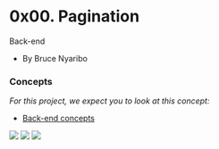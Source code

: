 0x00. Pagination
================

Back-end

- By Bruce Nyaribo

### Concepts

*For this project, we expect you to look at this concept:*

- [Back-end concepts](https://alx-intranet.hbtn.io/concepts/557)

![](https://s3.amazonaws.com/alx-intranet.hbtn.io/uploads/medias/2019/12/3646eb02de6527ca5d83.png?X-Amz-Algorithm=AWS4-HMAC-SHA256&X-Amz-Credential=AKIARDDGGGOUSBVO6H7D%2F20220709%2Fus-east-1%2Fs3%2Faws4_request&X-Amz-Date=20220709T120201Z&X-Amz-Expires=86400&X-Amz-SignedHeaders=host&X-Amz-Signature=f7de581aeb1eab7f2158274123c0315890bfc0f06e394514436e8d908bf403ff) ![](https://s3.amazonaws.com/alx-intranet.hbtn.io/uploads/medias/2019/12/746187b76bea1f46030e.png?X-Amz-Algorithm=AWS4-HMAC-SHA256&X-Amz-Credential=AKIARDDGGGOUSBVO6H7D%2F20220709%2Fus-east-1%2Fs3%2Faws4_request&X-Amz-Date=20220709T120201Z&X-Amz-Expires=86400&X-Amz-SignedHeaders=host&X-Amz-Signature=f52bb33e4c7773095f0b4e9a7aa62b8f2d63f13db20a4d09225837d91fb944c0) ![](https://s3.amazonaws.com/alx-intranet.hbtn.io/uploads/medias/2019/12/665ce871c2ecc66a8e71.png?X-Amz-Algorithm=AWS4-HMAC-SHA256&X-Amz-Credential=AKIARDDGGGOUSBVO6H7D%2F20220709%2Fus-east-1%2Fs3%2Faws4_request&X-Amz-Date=20220709T120201Z&X-Amz-Expires=86400&X-Amz-SignedHeaders=host&X-Amz-Signature=ba97b20e4725605cde543ba9ac70b6b6cf7ed70c9b220e0943c4ec5c33fa11cc)
